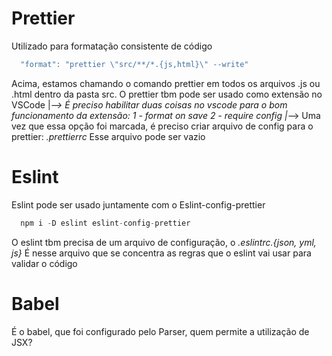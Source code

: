 # Prettier

Utilizado para formatação consistente de código

```js
  "format": "prettier \"src/**/*.{js,html}\" --write"
```

Acima, estamos chamando o comando prettier em todos os arquivos .js ou .html dentro da pasta src.
O prettier tbm pode ser usado como extensão no VSCode
  |_--> É preciso habilitar duas coisas no vscode para o bom funcionamento da extensão:
    1 - format on save
    2 - require config
      |_--> Uma vez que essa opção foi marcada, é preciso criar
      arquivo de config para o prettier: *.prettierrc*
      Esse arquivo pode ser vazio
      


# Eslint
Eslint pode ser usado juntamente com o Eslint-config-prettier
```js
  npm i -D eslint eslint-config-prettier
```

O eslint tbm precisa de um arquivo de configuração, o *.eslintrc.{json, yml, js}*
É nesse arquivo que se concentra as regras que o eslint vai usar para validar o código

# Babel
É o babel, que foi configurado pelo Parser, quem permite a utilização de JSX?
